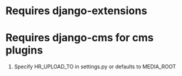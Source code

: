 # Requires django-extensions
# Requires django-cms for cms plugins


1. Specify HR_UPLOAD_TO in settings.py or defaults to MEDIA_ROOT